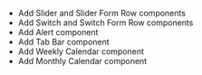 - Add Slider and Slider Form Row components
- Add Switch and Switch Form Row components
- Add Alert component
- Add Tab Bar component
- Add Weekly Calendar component
- Add Monthly Calendar component
